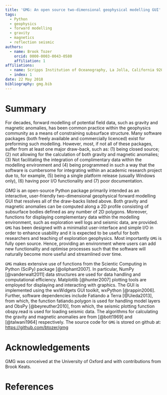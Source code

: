 ```yaml
---
title: 'GMG: An open source two-dimensional geophysical modelling GUI'
tags:
  - Python
  - geophysics
  - forward modelling
  - gravity
  - magnetics
  - reflection seismic
authors:
  - name: Brook Tozer
    orcid: 0000-0003-0043-0580
    affiliation: 1
affiliations:
  - name: Scripps Institution of Oceanography, La Jolla, California 92093, USA
  - index: 1
date: 22 May 2018
bibliography: gmg.bib
---
```


# Summary
 
For decades, forward modelling of potential field data, such as 
gravity and magnetic anomalies, has been common practice within the 
geophysics community as a means of constraining subsurface 
structure. Many software packages (both freely available and commercially licenced) 
exist for preforming such modelling. However, most, if not
all of these packages, suffer from at least one major draw-back, such as: (1) being closed source; (2) not allowing for the calculation of both
gravity and magnetic anomalies; (3) Not facilitating the integration of
complimentary data within the modelling environment and (4) being programmed in 
such a way that the software is  cumbersome for integrating within an 
academic research project due to, for example, (5) being a single platform 
release (usually Windows only), (6) having poor I/O functionality and (7) poor 
documentation.

*GMG* is an open-source Python package primarily intended as an
interactive, user-friendly two-dimensional geophysical forward modelling GUI
that resolves all of the draw-backs listed above. Both gravity and magnetic
anomalies can be computed along a 2D profile consisting of subsurface bodies
defined as any number of 2D polygons. Moreover, functions for displaying
complementary data within the modelling environment, such as exploration well
logs and seismic data, are provided. ``GMG`` has been designed with a minimalist
user-interface and simple I/O in order to enhance usability and it is expected
to be useful for both researchers and teaching of exploration geophysics. Most
importantly ``GMG`` is fully open source. Hence, providing an environment where
users can add new functionality and optimise processes such that the software will
naturally become more useful and streamlined over time.  

``GMG`` makes extensive use of functions from
the Scientic Computing in Python (SciPy) package [@oliphant2007]. In
particular, NumPy [@vanderwalt2011] data structures are used for data
handling and computational efficiency. Matplotlib [@hunter2007] plotting tools
are employed for displaying and interacting with graphics. The GUI is
implemented using the wxWidgets GUI toolkit, wxPython [@rappin2006].
Further, software dependencies include Fatiando a Terra [@Uieda2013],
from which, the function fatiando.polygon is used for handling model layers and
ObsPy [@beyreuther2010], from which, the seismic plotting function
obspy.read is used for loading seismic data. The algorithms for calculating the
gravity and magnetic anomalies are from [@bott1969] and [@talwani1964] respectively. 
The source code for ``GMG`` is stored on github at: https://github.com/btozer/gmg

# Acknowledgements

GMG was conceived at the University of Oxford and with contributions
from Brook Keats.

# References